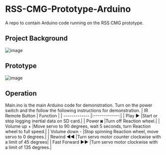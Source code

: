 # RSS-CMG-Prototype-Arduino
A repo to contain Arduino code running on the RSS CMG prototype.

## Project Background
![image](https://github.com/JasperGrant/RSS-CMG-Prototype-Arduino/assets/72110751/a3f1ec58-2592-4fbc-b88c-6cbbf2545367)

## Prototype
![image](https://github.com/JasperGrant/RSS-CMG-Prototype-Arduino/assets/72110751/8548070d-8a23-44c6-9d33-6b8eb93a2bb7)

## Operation
Main.ino is the main Arduino code for demonstration. Turn on the power switch and the follow the following instructions for demonstration.
| IR Remote Button | Function |
| ------------- |:-------------:|
| Play          ►	  |Start or stop logging inertial data on SD card.|
| Power         ◙	  |Turn off Reaction wheel.|
| Volume up     +	  |Move servo to 90 degrees, wait 5 seconds, turn Reaction wheel to full speed.|
| Volume down   -	  |Stop spinning Reaction wheel, move servo to 0 degrees.|
| Rewind        ◄◄	|Turn servo motor counter clockwise with a limit of 45 degrees|
| Fast Forward  ►►	|Turn servo motor clockwise with a limit of 135 degrees.|

